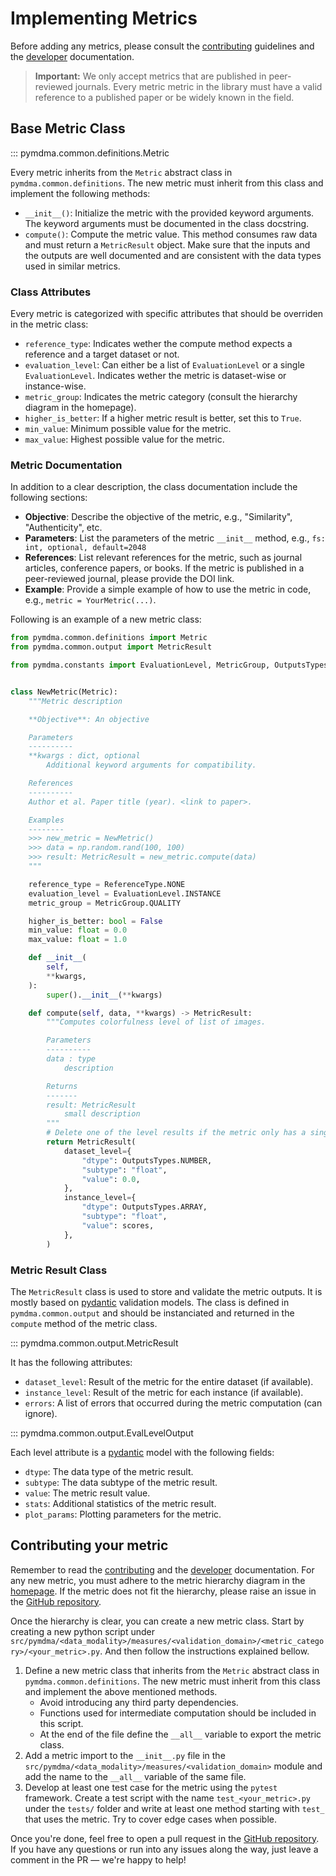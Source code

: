 # Implementing Metrics

Before adding any metrics, please consult the [contributing](contributing.md) guidelines and the [developer](developer.md) documentation.

> **Important:** We only accept metrics that are published in peer-reviewed journals. Every metric metric in the library must have a valid reference to a published paper or be widely known in the field.

## Base Metric Class

::: pymdma.common.definitions.Metric

Every metric inherits from the `Metric` abstract class in `pymdma.common.definitions`. The new metric must inherit from this class and implement the following methods:

- `__init__()`: Initialize the metric with the provided keyword arguments. The keyword arguments must be documented in the class docstring.
- `compute()`: Compute the metric value. This method consumes raw data and must return a `MetricResult` object. Make sure that the inputs and the outputs are well documented and are consistent with the data types used in similar metrics.

### Class Attributes

Every metric is categorized with specific attributes that should be overriden in the metric class:

- `reference_type`: Indicates wether the compute method expects a reference and a target dataset or not.
- `evaluation_level`: Can either be a list of `EvaluationLevel` or a single `EvaluationLevel`. Indicates wether the metric is dataset-wise or instance-wise.
- `metric_group`: Indicates the metric category (consult the hierarchy diagram in the homepage).
- `higher_is_better`: If a higher metric result is better, set this to `True`.
- `min_value`: Minimum possible value for the metric.
- `max_value`: Highest possible value for the metric.

### Metric Documentation

In addition to a clear description, the class documentation include the following sections:

- **Objective**: Describe the objective of the metric, e.g., "Similarity", "Authenticity", etc.
- **Parameters**: List the parameters of the metric `__init__` method, e.g., `fs: int, optional, default=2048`
- **References**: List relevant references for the metric, such as journal articles, conference papers, or books. If the metric is published in a peer-reviewed journal, please provide the DOI link.
- **Example**: Provide a simple example of how to use the metric in code, e.g., `metric = YourMetric(...)`.

Following is an example of a new metric class:

```python
from pymdma.common.definitions import Metric
from pymdma.common.output import MetricResult

from pymdma.constants import EvaluationLevel, MetricGroup, OutputsTypes, ReferenceType


class NewMetric(Metric):
    """Metric description

    **Objective**: An objective

    Parameters
    ----------
    **kwargs : dict, optional
        Additional keyword arguments for compatibility.

    References
    ----------
    Author et al. Paper title (year). <link to paper>.

    Examples
    --------
    >>> new_metric = NewMetric()
    >>> data = np.random.rand(100, 100)
    >>> result: MetricResult = new_metric.compute(data)
    """

    reference_type = ReferenceType.NONE
    evaluation_level = EvaluationLevel.INSTANCE
    metric_group = MetricGroup.QUALITY

    higher_is_better: bool = False
    min_value: float = 0.0
    max_value: float = 1.0

    def __init__(
        self,
        **kwargs,
    ):
        super().__init__(**kwargs)

    def compute(self, data, **kwargs) -> MetricResult:
        """Computes colorfulness level of list of images.

        Parameters
        ----------
        data : type
            description

        Returns
        -------
        result: MetricResult
            small description
        """
        # Delete one of the level results if the metric only has a single evaluation level
        return MetricResult(
            dataset_level={
                "dtype": OutputsTypes.NUMBER,
                "subtype": "float",
                "value": 0.0,
            },
            instance_level={
                "dtype": OutputsTypes.ARRAY,
                "subtype": "float",
                "value": scores,
            },
        )
```

### Metric Result Class

The `MetricResult` class is used to store and validate the metric outputs. It is mostly based on [pydantic](https://docs.pydantic.dev/latest/) validation models. The class is defined in `pymdma.common.output` and should be instanciated and returned in the `compute` method of the metric class.

::: pymdma.common.output.MetricResult

It has the following attributes:

- `dataset_level`: Result of the metric for the entire dataset (if available).
- `instance_level`: Result of the metric for each instance (if available).
- `errors`: A list of errors that occurred during the metric computation (can ignore).

::: pymdma.common.output.EvalLevelOutput

Each level attribute is a [pydantic](https://docs.pydantic.dev/latest/) model with the following fields:

- `dtype`: The data type of the metric result.
- `subtype`: The data subtype of the metric result.
- `value`: The metric result value.
- `stats`: Additional statistics of the metric result.
- `plot_params`: Plotting parameters for the metric.

## Contributing your metric

Remember to read the [contributing](contributing.md) and the [developer](developer.md) documentation. For any new metric, you must adhere to the metric hierarchy diagram in the [homepage](index.md). If the metric does not fit the hierarchy, please raise an issue in the [GitHub repository](https://github.com/fraunhoferportugal/pymdma/issues).

Once the hierarchy is clear, you can create a new metric class. Start by creating a new python script under `src/pymdma/<data_modality>/measures/<validation_domain>/<metric_category>/<your_metric>.py`. And then follow the instructions explained bellow.

1. Define a new metric class that inherits from the `Metric` abstract class in `pymdma.common.definitions`. The new metric must inherit from this class and implement the above mentioned methods.
   - Avoid introducing any third party dependencies.
   - Functions used for intermediate computation should be included in this script.
   - At the end of the file define the `__all__` variable to export the metric class.
1. Add a metric import to the `__init__.py` file in the `src/pymdma/<data_modality>/measures/<validation_domain>` module and add the name to the `__all__` variable of the same file.
1. Develop at least one test case for the metric using the `pytest` framework. Create a test script with the name `test_<your_metric>.py` under the `tests/` folder and write at least one method starting with `test_` that uses the metric. Try to cover edge cases when possible.

Once you're done, feel free to open a pull request in the [GitHub repository](https://github.com/fraunhoferportugal/pymdma/issues).\
If you have any questions or run into any issues along the way, just leave a comment in the PR — we're happy to help!
